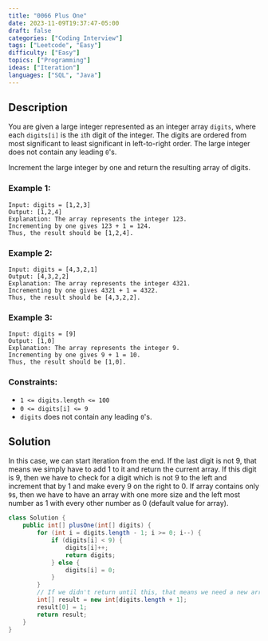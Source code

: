 ```yaml
---
title: "0066 Plus One"
date: 2023-11-09T19:37:47-05:00
draft: false
categories: ["Coding Interview"]
tags: ["Leetcode", "Easy"]
difficulty: ["Easy"]
topics: ["Programming"]
ideas: ["Iteration"]
languages: ["SQL", "Java"]
---
```


## Description

You are given a large integer represented as an integer array `digits`, where each `digits[i]` is the `i`th digit of the integer. The digits are ordered from most significant to least significant in left-to-right order. The large integer does not contain any leading `0`'s.

Increment the large integer by one and return the resulting array of digits.

### Example 1:

```
Input: digits = [1,2,3]
Output: [1,2,4]
Explanation: The array represents the integer 123.
Incrementing by one gives 123 + 1 = 124.
Thus, the result should be [1,2,4].
```

### Example 2:

```
Input: digits = [4,3,2,1]
Output: [4,3,2,2]
Explanation: The array represents the integer 4321.
Incrementing by one gives 4321 + 1 = 4322.
Thus, the result should be [4,3,2,2].
```

### Example 3:

```
Input: digits = [9]
Output: [1,0]
Explanation: The array represents the integer 9.
Incrementing by one gives 9 + 1 = 10.
Thus, the result should be [1,0].
```

### Constraints:

- `1 <= digits.length <= 100`
- `0 <= digits[i] <= 9`
- `digits` does not contain any leading `0`'s.

## Solution

In this case, we can start iteration from the end. If the last digit is not 9, that means we simply have to add 1 to it and return the current array. If this digit is 9, then we have to check for a digit which is not 9 to the left and increment that by 1 and make every 9 on the right to 0.
If array contains only `9`s, then we have to have an array with one more size and the left most number as 1 with every other number as 0 (default value for array).

```java
class Solution {
    public int[] plusOne(int[] digits) {
        for (int i = digits.length - 1; i >= 0; i--) {
            if (digits[i] < 9) {
                digits[i]++;
                return digits;
            } else {
                digits[i] = 0;
            }
        }
        // If we didn't return until this, that means we need a new array of one more size
        int[] result = new int[digits.length + 1];
        result[0] = 1;
        return result;
    }
}
```